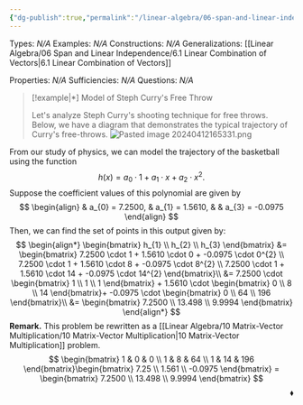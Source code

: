 ```yaml
---
{"dg-publish":true,"permalink":"/linear-algebra/06-span-and-linear-independence/6-1-2-steph-curry-model/","tags":["Type/Example","Topic/Linear_Algebra"]}
---
```


Types: *N/A*
Examples: *N/A*
Constructions: *N/A*
Generalizations: [[Linear Algebra/06 Span and Linear Independence/6.1 Linear Combination of Vectors\|6.1 Linear Combination of Vectors]]

Properties: *N/A*
Sufficiencies: *N/A*
Questions: *N/A*

> [!example|*] Model of Steph Curry's Free Throw
> 
> Let's analyze Steph Curry's shooting technique for free throws. Below, we have a diagram that demonstrates the typical trajectory of Curry's free-throws.
> ![Pasted image 20240412165331.png](/img/user/Vault%20Utilities/_media/Pasted%20image%2020240412165331.png)

From our study of physics, we can model the trajectory of the basketball using the function
$$
h(x) = a_{0} \cdot 1+ a_{1} \cdot x + a_{2} \cdot x^{2}.
$$
Suppose the coefficient values of this polynomial are given by
$$
\begin{align}
 & a_{0} = 7.2500, & a_{1} = 1.5610,  &  & a_{3} = -0.0975
\end{align}
$$
Then, we can find the set of points in this output given by:
$$
\begin{align*}
\begin{bmatrix}
h_{1} \\
h_{2} \\
h_{3}
\end{bmatrix} &= \begin{bmatrix}
7.2500 \cdot 1 + 1.5610 \cdot 0 + -0.0975 \cdot 0^{2} \\
7.2500 \cdot 1 + 1.5610 \cdot 8 + -0.0975 \cdot 8^{2} \\
7.2500 \cdot 1 + 1.5610 \cdot 14 + -0.0975 \cdot 14^{2}
\end{bmatrix}\\
&= 7.2500 \cdot \begin{bmatrix}
1 \\
1 \\
1
\end{bmatrix} + 1.5610 \cdot \begin{bmatrix}
0 \\
8 \\
14
\end{bmatrix}+ -0.0975 \cdot \begin{bmatrix}
0 \\
64 \\
196
\end{bmatrix}\\
&= \begin{bmatrix}
7.2500 \\
13.498 \\
9.9994
\end{bmatrix}
\end{align*}
$$
**Remark.** This problem be rewritten as a [[Linear Algebra/10 Matrix-Vector Multiplication/10 Matrix-Vector Multiplication\|10 Matrix-Vector Multiplication]] problem.
$$
\begin{bmatrix}
1 & 0 & 0 \\
1 & 8 & 64 \\
1 & 14 & 196
\end{bmatrix}\begin{bmatrix}
7.25 \\
1.561 \\
-0.0975
\end{bmatrix} = \begin{bmatrix}
7.2500 \\
13.498 \\
9.9994
\end{bmatrix}
$$
 <span style='float:right;'>$\blacklozenge$</span>